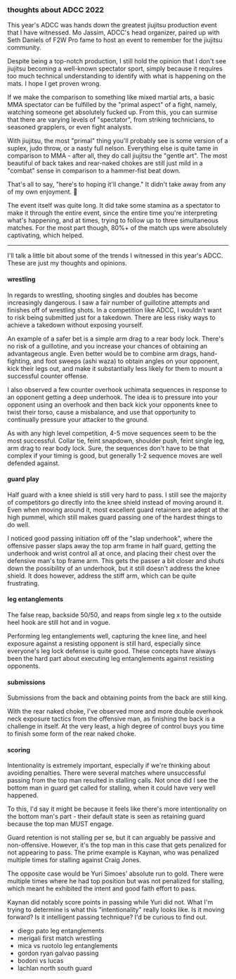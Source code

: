 ### thoughts about ADCC 2022

This year's ADCC was hands down the greatest jiujitsu production event that I have witnessed. Mo Jassim, ADCC's head organizer, paired up with Seth Daniels of F2W Pro fame to host an event to remember for the jiujitsu community. 

Despite being a top-notch production, I still hold the opinion that I don't see jiujitsu becoming a well-known spectator sport, simply because it requires too much technical understanding to identify with what is happening on the mats. I hope I get proven wrong.

If we make the comparison to something like mixed martial arts, a basic MMA spectator can be fulfilled by the "primal aspect" of a fight, namely, watching someone get absolutely fucked up. From this, you can surmise that there are varying levels of "spectator", from striking technicians, to seasoned grapplers, or even fight analysts. 

With jiujitsu, the most "primal" thing you'll probably see is some version of a suplex, judo throw, or a nasty full nelson. Everything else is quite tame in comparison to MMA - after all, they do call jiujitsu the "gentle art". The most beautiful of back takes and rear-naked chokes are still just mild in a "combat" sense in comparison to a hammer-fist beat down.

That's all to say, "here's to hoping it'll change." It didn't take away from any of my own enjoyment. 🍻

The event itself was quite long. It did take some stamina as a spectator to make it through the entire event, since the entire time you're interpreting what's happening, and at times, trying to follow up to three simultaneous matches. For the most part though, 80%+ of the match ups were absolutely captivating, which helped.

---

I'll talk a little bit about some of the trends I witnessed in this year's ADCC. These are just my thoughts and opinions.

#### wrestling 

In regards to wrestling, shooting singles and doubles has become increasingly dangerous. I saw a fair number of guillotine attempts and finishes off of wrestling shots. In a competition like ADCC, I wouldn't want to risk being submitted just for a takedown. There are less risky ways to achieve a takedown without exposing yourself. 

An example of a safer bet is a simple arm drag to a rear body lock. There's no risk of a guillotine, and you increase your chances of obtaining an advantageous angle. Even better would be to combine arm drags, hand-fighting, and foot sweeps (ashi waza) to obtain angles on your opponent, kick their legs out, and make it substantially less likely for them to mount a successful counter offense. 

I also observed a few counter overhook uchimata sequences in response to an opponent getting a deep underhook. The idea is to pressure into your opponent using an overhook and then back kick your opponents knee to twist their torso, cause a misbalance, and use that opportunity to continually pressure your attacker to the ground. 

As with any high level competition, 4-5 move sequences seem to be the most successful. Collar tie, feint snapdown, shoulder push, feint single leg, arm drag to rear body lock. Sure, the sequences don't have to be that complex if your timing is good, but generally 1-2 sequence moves are well defended against.

#### guard play 

Half guard with a knee shield is still very hard to pass. I still see the majority of competitors go directly into the knee shield instead of moving around it. Even when moving around it, most excellent guard retainers are adept at the high pummel, which still makes guard passing one of the hardest things to do well.

I noticed good passing initiation off of the "slap underhook", where the offensive passer slaps away the top arm frame in half guard, getting the underhook and wrist control all at once, and placing their chest over the defensive man's top frame arm. This gets the passer a bit closer and shuts down the possibility of an underhook, but it still doesn't address the knee shield. It does however, address the stiff arm, which can be quite frustrating.

#### leg entanglements

The false reap, backside 50/50, and reaps from single leg x to the outside heel hook are still hot and in vogue.

Performing leg entanglements well, capturing the knee line, and heel exposure against a resisting opponent is still hard, especially since everyone's leg lock defense is quite good. These concepts have always been the hard part about executing leg entanglements against resisting opponents. 

#### submissions

Submissions from the back and obtaining points from the back are still king. 

With the rear naked choke, I've observed more and more double overhook neck exposure tactics from the offensive man, as finishing the back is a challenge in itself. At the very least, a high degree of control buys you time to finish some form of the rear naked choke.

#### scoring

Intentionality is extremely important, especially if we're thinking about avoiding penalties. There were several matches where unsuccessful passing from the top man resulted in stalling calls. Not once did I see the bottom man in guard get called for stalling, when it could have very well happened. 

To this, I'd say it might be because it feels like there's more intentionality on the bottom man's part - their default state is seen as retaining guard because the top man MUST engage. 

Guard retention is not stalling per se, but it can arguably be passive and non-offensive. However, it's the top man in this case that gets penalized for not appearing to pass. The prime example is Kaynan, who was penalized multiple times for stalling against Craig Jones.

The opposite case would be Yuri Simoes' absolute run to gold. There were multiple times where he had top position but was not penalized for stalling, which meant he exhibited the intent and good faith effort to pass. 

Kaynan did notably score points in passing while Yuri did not. What I'm trying to determine is what this "intentionality" really looks like. Is it moving forward? Is it intelligent passing technique? I'd be curious to find out.





- diego pato leg entanglements
- merigali first match wrestling
- mica vs ruotolo leg entanglements
- gordon ryan galvao passing
- bodoni vs lucas
- lachlan north south guard